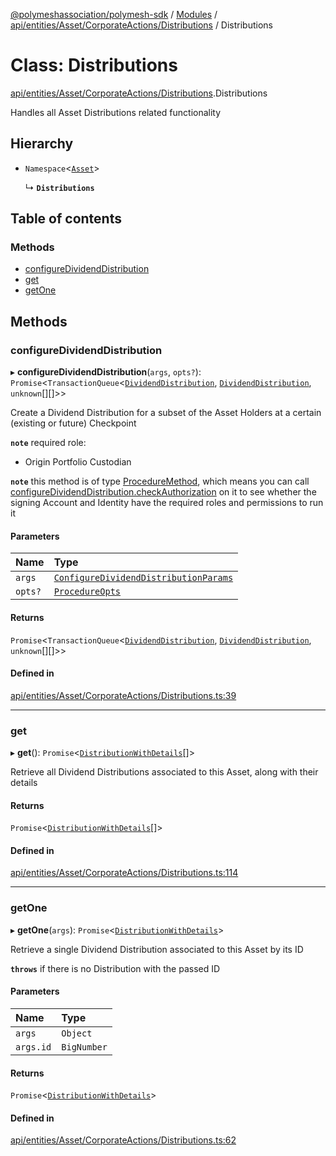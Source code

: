 [@polymeshassociation/polymesh-sdk](../README.md) / [Modules](../modules.md) / [api/entities/Asset/CorporateActions/Distributions](../modules/api_entities_Asset_CorporateActions_Distributions.md) / Distributions

# Class: Distributions

[api/entities/Asset/CorporateActions/Distributions](../modules/api_entities_Asset_CorporateActions_Distributions.md).Distributions

Handles all Asset Distributions related functionality

## Hierarchy

- `Namespace`<[`Asset`](api_entities_Asset.Asset.md)\>

  ↳ **`Distributions`**

## Table of contents

### Methods

- [configureDividendDistribution](api_entities_Asset_CorporateActions_Distributions.Distributions.md#configuredividenddistribution)
- [get](api_entities_Asset_CorporateActions_Distributions.Distributions.md#get)
- [getOne](api_entities_Asset_CorporateActions_Distributions.Distributions.md#getone)

## Methods

### configureDividendDistribution

▸ **configureDividendDistribution**(`args`, `opts?`): `Promise`<`TransactionQueue`<[`DividendDistribution`](api_entities_DividendDistribution.DividendDistribution.md), [`DividendDistribution`](api_entities_DividendDistribution.DividendDistribution.md), `unknown`[][]\>\>

Create a Dividend Distribution for a subset of the Asset Holders at a certain (existing or future) Checkpoint

**`note`** required role:
  - Origin Portfolio Custodian

**`note`** this method is of type [ProcedureMethod](../interfaces/types.ProcedureMethod.md), which means you can call [configureDividendDistribution.checkAuthorization](../interfaces/types.ProcedureMethod.md#checkauthorization)
  on it to see whether the signing Account and Identity have the required roles and permissions to run it

#### Parameters

| Name | Type |
| :------ | :------ |
| `args` | [`ConfigureDividendDistributionParams`](../interfaces/api_procedures_configureDividendDistribution.ConfigureDividendDistributionParams.md) |
| `opts?` | [`ProcedureOpts`](../interfaces/types.ProcedureOpts.md) |

#### Returns

`Promise`<`TransactionQueue`<[`DividendDistribution`](api_entities_DividendDistribution.DividendDistribution.md), [`DividendDistribution`](api_entities_DividendDistribution.DividendDistribution.md), `unknown`[][]\>\>

#### Defined in

[api/entities/Asset/CorporateActions/Distributions.ts:39](https://github.com/PolymathNetwork/polymesh-sdk/blob/31dfa0dc/src/api/entities/Asset/CorporateActions/Distributions.ts#L39)

___

### get

▸ **get**(): `Promise`<[`DistributionWithDetails`](../interfaces/types.DistributionWithDetails.md)[]\>

Retrieve all Dividend Distributions associated to this Asset, along with their details

#### Returns

`Promise`<[`DistributionWithDetails`](../interfaces/types.DistributionWithDetails.md)[]\>

#### Defined in

[api/entities/Asset/CorporateActions/Distributions.ts:114](https://github.com/PolymathNetwork/polymesh-sdk/blob/31dfa0dc/src/api/entities/Asset/CorporateActions/Distributions.ts#L114)

___

### getOne

▸ **getOne**(`args`): `Promise`<[`DistributionWithDetails`](../interfaces/types.DistributionWithDetails.md)\>

Retrieve a single Dividend Distribution associated to this Asset by its ID

**`throws`** if there is no Distribution with the passed ID

#### Parameters

| Name | Type |
| :------ | :------ |
| `args` | `Object` |
| `args.id` | `BigNumber` |

#### Returns

`Promise`<[`DistributionWithDetails`](../interfaces/types.DistributionWithDetails.md)\>

#### Defined in

[api/entities/Asset/CorporateActions/Distributions.ts:62](https://github.com/PolymathNetwork/polymesh-sdk/blob/31dfa0dc/src/api/entities/Asset/CorporateActions/Distributions.ts#L62)

